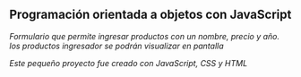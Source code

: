 ## Programación orientada a objetos con JavaScript

*Formulario que permite ingresar productos con un nombre, precio y año. <br>*
*los productos ingresador se podrán visualizar en pantalla*

*Este pequeño proyecto fue creado con JavaScript, CSS y HTML*